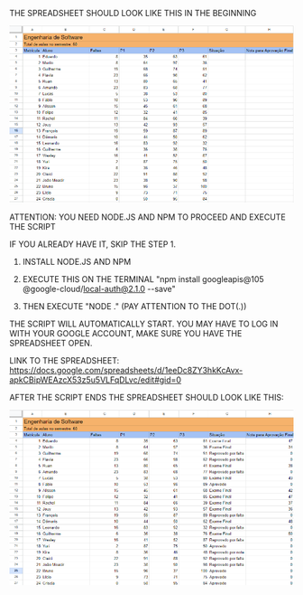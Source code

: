 THE SPREADSHEET SHOULD LOOK LIKE THIS IN THE BEGINNING

![Screenshot](imgs/spreadsheet-before.png)


ATTENTION: YOU NEED NODE.JS AND NPM TO PROCEED AND EXECUTE THE SCRIPT

IF YOU ALREADY HAVE IT, SKIP THE STEP 1.

1. INSTALL NODE.JS AND NPM
   
2. EXECUTE THIS ON THE TERMINAL
"npm install googleapis@105 @google-cloud/local-auth@2.1.0 --save"

4. THEN EXECUTE
"NODE ." (PAY ATTENTION TO THE DOT(.))

THE SCRIPT WILL AUTOMATICALLY START.
YOU MAY HAVE TO LOG IN WITH YOUR GOOGLE ACCOUNT, MAKE SURE YOU HAVE THE SPREADSHEET OPEN.

LINK TO THE SPREADSHEET: 
https://docs.google.com/spreadsheets/d/1eeDc8ZY3hkKcAvx-apkCBipWEAzcX53z5u5VLFqDLvc/edit#gid=0

AFTER THE SCRIPT ENDS THE SPREADSHEET SHOULD LOOK LIKE THIS:

![Screenshot](imgs/spreadsheet-after.png)
